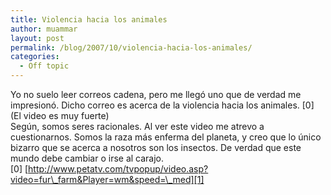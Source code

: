 ```yaml
---
title: Violencia hacia los animales
author: muammar
layout: post
permalink: /blog/2007/10/violencia-hacia-los-animales/
categories:
  - Off topic
---
```

Yo no suelo leer correos cadena, pero me llegó uno que de verdad me impresionó. Dicho correo es acerca de la violencia hacia los animales. \[0\] (El video es muy fuerte)  
Según, somos seres racionales. Al ver este video me atrevo a cuestionarnos. Somos la raza más enferma del planeta, y creo que lo único bizarro que se acerca a nosotros son los insectos. De verdad que este mundo debe cambiar o irse al carajo.  
[0] [http://www.petatv.com/tvpopup/video.asp?video=fur\_farm&Player=wm&speed=\_med][1]

 [1]: http://www.petatv.com/tvpopup/video.asp?video=fur_farm&Player=wm&speed=_med "PETA"